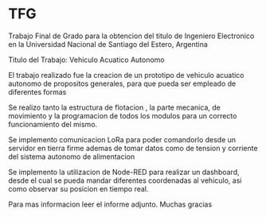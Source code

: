 # TFG
Trabajo Final de Grado para la obtencion del titulo de Ingeniero Electronico en la Universidad Nacional de Santiago del Estero, Argentina

Titulo del Trabajo: Vehiculo Acuatico Autonomo

El trabajo realizado fue la creacion de un prototipo de vehiculo acuatico autonomo de propositos generales, para que pueda ser empleado de diferentes formas

Se realizo tanto la estructura de flotacion , la parte mecanica, de movimiento y la programacion de todos los modulos para un correcto funcionamiento del mismo.

Se implemento comunicacion LoRa para poder comandorlo desde un servidor en tierra firme ademas de tomar datos como de tension y corriente del sistema autonomo de alimentacion

Se implemento la utilizacion de Node-RED para realizar un dashboard, desde el cual se pueda mandar diferentes coordenadas al vehiculo, asi como observar su posicion en tiempo real. 

Para mas informacion leer el informe adjunto. Muchas gracias
